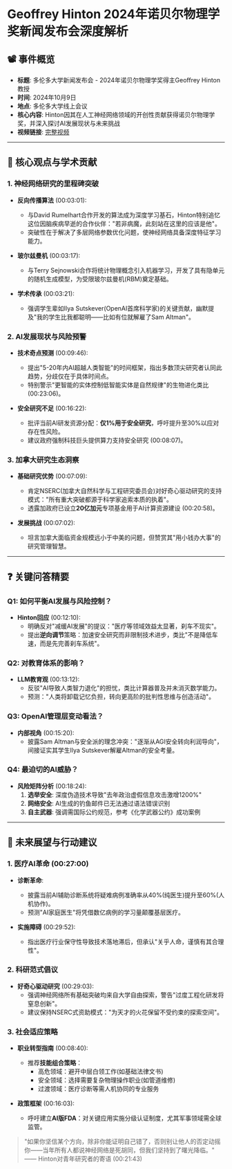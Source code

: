 # Geoffrey Hinton 2024年诺贝尔物理学奖新闻发布会深度解析

## 📽️ 事件概览
- **标题**: 多伦多大学新闻发布会 - 2024年诺贝尔物理学奖得主Geoffrey Hinton教授
- **时间**: 2024年10月9日
- **地点**: 多伦多大学线上会议
- **核心内容**: Hinton因其在人工神经网络领域的开创性贡献获得诺贝尔物理学奖，并深入探讨AI发展现状与未来挑战
- **视频链接**: [完整视频](https://www.bilibili.com/video/BV1dY2PYfEiv/?spm_id_from=333.337.search-card.all.click&vd_source=0bd589f46b265005336c077eea20fb52)

---

## 🎯 核心观点与学术贡献

### 1. **神经网络研究的里程碑突破**
- **反向传播算法** (00:03:01):
  - 与David Rumelhart合作开发的算法成为深度学习基石，Hinton特别追忆这位因脑疾病早逝的合作伙伴："若非病魔，此刻站在这里的应该是他"。
  - 突破性在于解决了多层网络参数优化问题，使神经网络具备深度特征学习能力。

- **玻尔兹曼机** (00:03:17):
  - 与Terry Sejnowski合作将统计物理概念引入机器学习，开发了具有隐单元的随机生成模型，为受限玻尔兹曼机(RBM)奠定基础。

- **学术传承** (00:03:21):
  - 强调学生辈如Ilya Sutskever(OpenAI首席科学家)的关键贡献，幽默提及"我的学生比我都聪明——比如有位就解雇了Sam Altman"。

### 2. **AI发展现状与风险预警**
- **技术奇点预测** (00:09:46):
  - 提出"5-20年内AI超越人类智能"的时间框架，指出多数顶尖研究者认同此趋势，分歧仅在于具体时间点。
  - 特别警示"更智能的实体控制低智能实体是自然规律"的生物进化类比 (00:23:06)。

- **安全研究不足** (00:16:22):
  - 批评当前AI研发资源分配：**仅1%用于安全研究**，呼吁提升至30%以应对存在性风险。
  - 建议政府强制科技巨头提供算力支持安全研究 (00:08:07)。

### 3. **加拿大研究生态洞察**
- **基础研究优势** (00:07:09):
  - 肯定NSERC(加拿大自然科学与工程研究委员会)对好奇心驱动研究的支持模式："所有重大突破都源于科学家追索本质的执着"。
  - 透露加政府已设立**20亿加元**专项基金用于AI计算资源建设 (00:20:58)。

- **发展挑战** (00:07:02):
  - 坦言加拿大面临资金规模远小于中美的问题，但赞赏其"用小钱办大事"的研究管理智慧。

---

## ❓ 关键问答精要

### Q1: 如何平衡AI发展与风险控制？
- **Hinton回应** (00:12:10):
  - 明确反对"减缓AI发展"的提议："医疗等领域效益太显著，刹车不现实"。
  - 提出**逆向调节**策略：加速安全研究而非限制技术进步，类比"不是降低车速，而是先完善刹车系统"。

### Q2: 对教育体系的影响？
- **LLM教育观** (00:13:12):
  - 反驳"AI导致人类智力退化"的担忧，类比计算器普及并未消灭数学能力。
  - 预测："人类将卸载记忆负担，转向更高阶的批判性思维与创造活动"。

### Q3: OpenAI管理层变动看法？
- **内部视角** (00:15:20):
  - 披露Sam Altman与安全派的理念冲突："逐渐从AGI安全转向利润导向"，间接证实其学生Ilya Sutskever解雇Altman的安全考量。

### Q4: 最迫切的AI威胁？
- **风险矩阵分析** (00:18:24):
  1. **选举安全**: 深度伪造技术导致"去年政治虚假信息攻击激增1200%"
  2. **网络安全**: AI生成的钓鱼邮件已无法通过语法错误识别
  3. **自主武器**: 强调需国际公约规范，参考《化学武器公约》成功案例

---

## 🔮 未来展望与行动建议

### 1. **医疗AI革命** (00:27:00)
- **诊断革命**:
  - 披露当前AI辅助诊断系统将疑难病例准确率从40%(纯医生)提升至60%(人机协作)。
  - 预测"AI家庭医生"将凭借数亿病例的学习量颠覆基层医疗。

- **实施障碍** (00:29:52):
  - 指出医疗行业保守性导致技术落地滞后，但承认"关乎人命，谨慎有其合理性"。

### 2. **科研范式倡议**
- **好奇心驱动研究** (00:29:03):
  - 强调神经网络所有基础突破均来自大学自由探索，警告"过度工程化研发将窒息创新"。
  - 建议保持NSERC式资助模式："为天才的火花保留不受约束的探索空间"。

### 3. **社会适应策略**
- **职业转型指南** (00:08:40):
  - 推荐**技能组合策略**：
    - 高危领域：避开中层白领工作(如基础法律文书)
    - 安全领域：选择需要复杂物理操作职业(如管道维修)
    - 过渡领域：医疗诊断等需人机协同的专业服务

- **政策框架** (00:16:03):
  - 呼吁建立**AI版FDA**：对关键应用实施分级认证制度，尤其军事领域需全球监管。

> "如果你坚信某个方向，除非你能证明自己错了，否则别让他人的否定动摇你——当年所有人都说神经网络是死胡同，但我们坚持到了曙光降临。"  
> —— Hinton对青年研究者的寄语 (00:21:43)
